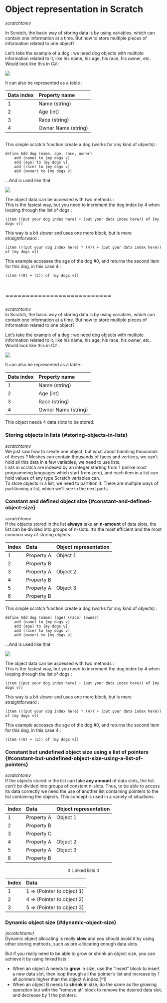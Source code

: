 # Object representation in Scratch
*scratchtomv*  

In Scratch, the basic way of storing data is by using variables, which can contain one information at a time. But how to store multiple pieces of information related to one object?

Let’s take the example of a dog : we need dog objects with multiple information related to it, like his name, his age, his race, his owner, etc.  
Would look like this in C\# : 

<img src="../images/image67.png">

It can also be represented as a table : 

| Data index | Property name |
| :--------- | :------------ |
| 1          | Name (string) |
| 2          | Age (int) |
| 3          | Race (string) |
| 4          | Owner Name (string) |

##

This simple scratch function create a dog (works for any kind of objects) :   

```blocks
define Add dog (name, age, race, owner)
    add (name) to [my dogs v]
    add (age) to [my dogs v]
    add (race) to [my dogs v]
    add (owner) to [my dogs v]
```

…And is used like that  

<img src="../images/image12.png">

The object data can be accessed with two methods :   
This is the fastest way, but you need to increment the dog index by 4 when looping through the list of dogs :   

```blocks
(item ((put your dog index here) + (put your data index here)) of [my dogs v])
```

This way is a bit slower and uses one more block, but is more straightforward :   

```blocks
(item (((put your dog index here) * (4)) + (put your data index here)) of [my dogs v])
```

This example accesses the age of the dog \#0, and returns the second item for this dog, in this case 4 :   

```blocks
(item ((0) + (2)) of [my dogs v])
```

# --------------------------

*scratchtomv*  
In Scratch, the basic way of storing data is by using variables, which can contain one information at a time. But how to store multiple pieces of information related to one object?

Let’s take the example of a dog : we need dog objects with multiple information related to it, like his name, his age, his race, his owner, etc.  
Would look like this in C\# : 

<img src="../images/image67.png">

It can also be represented as a table : 

| Data index | Property name |
| :---- | :---- |
| 1 | Name (string) |
| 2 | Age (int) |
| 3 | Race (string) |
| 4 | Owner Name (string) |

This object needs 4 data slots to be stored.

### Storing objects in lists {#storing-objects-in-lists}

*scratchtomv*  
We just saw how to create one object, but what about handling *thousands* of theses ? Meshes can contain thousands of faces and vertices, we can’t hold all this data in a few variables, we need to use lists.   
Lists in scratch are indexed by an integer starting from 1 (unlike most programming languages which start from zero), and each item in a list can hold values of any type Scratch variables can.   
To store objects in a list, we need to partition it. There are multiple ways of partitioning a list, which we’ll see in the next parts.

### Constant and defined object size {#constant-and-defined-object-size}

*scratchtomv*  
If the objects stored in the list **always** take an **n-amount** of data slots, the list can be divided into groups of n-slots. It’s the most efficient and the most common way of storing objects.

| Index | Data | Object representation |
| :---- | :---- | ----- |
| 1 | Property A | Object 1 |
| 2 | Property B |  |
| 3 | Property A | Object 2 |
| 4 | Property B |  |
| 5 | Property A | Object 3 |
| 6 | Property B |  |

This simple scratch function create a dog (works for any kind of objects) :   

```blocks
define Add dog (name) (age) (race) (owner)
    add (name) to [my dogs v]
    add (age) to [my dogs v]
    add (race) to [my dogs v]
    add (owner) to [my dogs v]
```

…And is used like that  

<img src="../images/image12.png">

The object data can be accessed with two methods :   
This is the fastest way, but you need to increment the dog index by 4 when looping through the list of dogs :   

```blocks
(item ((put your dog index here) + (put your data index here)) of [my dogs v])
```

This way is a bit slower and uses one more block, but is more straightforward :   

```blocks
(item (((put your dog index here) * (4)) + (put your data index here)) of [my dogs v])
```

This example accesses the age of the dog \#0, and returns the second item for this dog, in this case 4 :   

```blocks
(item ((0) + (2)) of [my dogs v])
```

### Constant but undefined object size using a list of pointers {#constant-but-undefined-object-size-using-a-list-of-pointers}

*scratchtomv*  
If the objects stored in the list can take **any amount** of data slots, the list *can’t* be divided into groups of constant n-slots. Thus, to be able to access its data correctly we need the use of another list containing pointers to the list containing the objects. This concept is used in a variety of situations.

| Index | Data | Object representation |
| :---- | :---- | ----- |
| 1 | Property A | Object 1 |
| 2 | Property B |  |
| 3 | Property C |  |
| 4 | Property A | Object 2 |
| 5 | Property A | Object 3 |
| 6 | Property B |  |

<div style="text-align: center;">⇕ Linked lists ⇕</div>

| Index | Data |
| :---- | :---- |
| 1 | 1  \=\> (Pointer to object 1\) |
| 2 | 4  \=\> (Pointer to object 2\) |
| 3 | 5  \=\> (Pointer to object 3\) |

### Dynamic object size {#dynamic-object-size}

*(scratchtomv)*  
Dynamic object allocating is really **slow** and you should avoid it by using other storing methods, such as pre-allocating enough data slots.

But if you really need to be able to grow or shrink an object size, you can achieve it by using linked lists : 

* When an object A needs to **grow** in size, use the “insert” block to insert a new data slot, then loop through all the pointer’s list and increase by 1 all pointers higher than the object A index.[^1]   
* When an object B needs to **shrink** in size, do the same as the growing operation but with the “remove at” block to remove the desired data slot, and decrease by 1 the pointers.